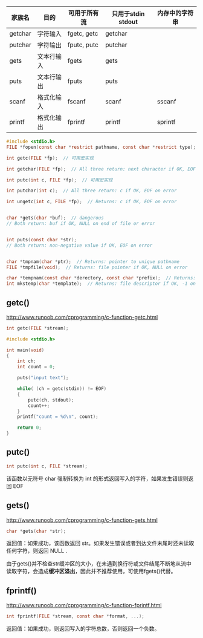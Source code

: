 | 家族名  | 目的       | 可用于所有流 | 只用于stdin stdout | 内存中的字符串 |
| ------- | ---------- | ------------ | ------------------ | -------------- |
| getchar | 字符输入   | fgetc, getc  | getchar            |                |
| putchar | 字符输出   | fputc, putc  | putchar            |                |
| gets    | 文本行输入 | fgets        | gets               |                |
| puts    | 文本行输出 | fputs        | puts               |                |
| scanf   | 格式化输入 | fscanf       | scanf              | sscanf         |
| printf  | 格式化输出 | fprintf      | printf             | sprintf        |

```c
#include <stdio.h>
FILE *fopen(const char *restrict pathname, const char *restrict type);

int getc(FILE *fp);  // 可用宏实现

int getchar(FILE *fp);  // All three return: next character if OK, EOF on end of file or error

int putc(int c, FILE *fp);  // 可用宏实现

int putchar(int c);  // All three return: c if OK, EOF on error

int ungetc(int c, FILE *fp);  // Returns: c if OK, EOF on error


char *gets(char *buf);  // dangerous
// Both return: buf if OK, NULL on end of file or error


int puts(const char *str);
// Both return: non-negative value if OK, EOF on error


char *tmpnam(char *ptr);  // Returns: pointer to unique pathname
FILE *tmpfile(void);  // Returns: file pointer if OK, NULL on error

char *tempnam(const char *derectory, const char *prefix);  // Returns: pointer to unique pathname
int mkstemp(char *template);  // Returns: file descriptor if OK, -1 on error
```



## getc()

http://www.runoob.com/cprogramming/c-function-getc.html

```c
int getc(FILE *stream);

#include <stdio.h>

int main(void)
{
    int ch;
    int count = 0;

    puts("input text");

    while( (ch = getc(stdin)) != EOF)
    {
        putc(ch, stdout);
        count++;
    }
    printf("count = %d\n", count);

    return 0;
}

```



## putc()

```c
int putc(int c, FILE *stream);
```

该函数以无符号 char 强制转换为 int 的形式返回写入的字符，如果发生错误则返回 EOF 



## gets()

http://www.runoob.com/cprogramming/c-function-gets.html

```c
char *gets(char *str);
```



返回值：如果成功，该函数返回 str。如果发生错误或者到达文件末尾时还未读取任何字符，则返回 NULL .

由于gets()并不检查str缓冲区的大小，在未遇到换行符或文件结尾不断地从流中读取字符，会造成**缓冲区溢出**，因此并不推荐使用，可使用fgets()代替。

 

## fprintf()

http://www.runoob.com/cprogramming/c-function-fprintf.html

```c
int fprintf(FILE *stream, const char *format, ...);
```

返回值：如果成功，则返回写入的字符总数，否则返回一个负数。 

